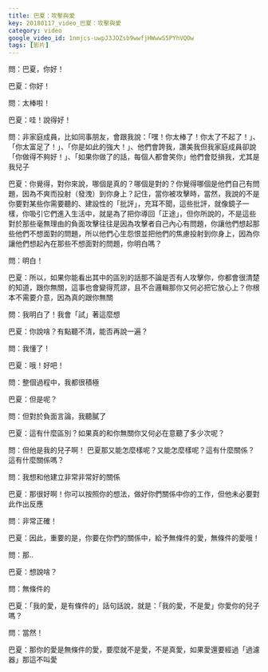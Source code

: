 ```yaml
---
title: 巴夏：攻擊與愛
key: 20180117_video_巴夏：攻擊與愛
category: video
google_video_id: 1nmjcs-uwpJ3JOZsb9wwfjHWwwS5PYhVQOw
tags: [影片]
---
```


問：巴夏，你好！

巴夏：你好！

問：太棒啦！

巴夏：哇！說得好！

問：非家庭成員，比如同事朋友，會跟我說：「嘿！你太棒了！你太了不起了！」、「你太富足了！」、「你是如此的強大！」、他們會誇我，讚美我但我家庭成員卻說「你做得不夠好！」、「如果你做了的話，每個人都會笑你」他們會貶損我，尤其是我兒子

巴夏：你覺得，對你來說，哪個是真的？哪個是對的？你覺得哪個是他們自己有問題，因為不爽而投射（發洩）到你身上？記住，當你被攻擊時，當然，我說的不是你要對某些你需要聽的、建設性的「批評」，充耳不聞，這些批評，就像鏡子一樣，你吸引它們進入生活中，就是為了把你導回「正途」，但你所說的，不是這些對於那些毫無理由的負面攻擊往往是因為攻擊者自己內心有問題，你讓他們想起那些他們不想面對的問題，所以他們心生怨恨並把他們的焦慮投射到你身上，因為你讓他們想起內在那些不想面對的問題，你明白嗎？

問：明白！

巴夏：所以，如果你能看出其中的區別的話那不論是否有人攻擊你，你都會很清楚的知道，跟你無關，這事也會變得荒謬，且不合邏輯那你又何必把它放心上？你根本不需要介意，因為真的跟你無關

問：我明白了！我會「試」著這麼想

巴夏：你說啥？有點聽不清，能否再說一遍？

問：我懂了！

巴夏：哦！好吧！

問：整個過程中，我都很積極

巴夏：但是呢？

問：但對於負面言論，我聽膩了

巴夏：這有什麼區別？如果真的和你無關你又何必在意聽了多少次呢？

問：但他是我的兒子啊！
巴夏那又能怎麼樣呢？又能怎麼樣呢？這有什麼關係？這有什麼關係嗎？

問：我想和他建立非常非常好的關係

巴夏：那很好啊！你可以按照你的想法，做好你們關係中你的工作，但他未必要對此作出反應

問：非常正確！

巴夏：因此，重要的是，你要在你們的關係中，給予無條件的愛，無條件的愛哦！

問：那..

巴夏：想說啥？

問：無條件的

巴夏：「我的愛，是有條件的」話句話說，就是：「我的愛，不是愛」你愛你的兒子嗎？

問：當然！

巴夏：那你的愛是無條件的愛，要麼就不是愛，不是真愛，如果愛還要經過「過濾器」那這不叫愛
